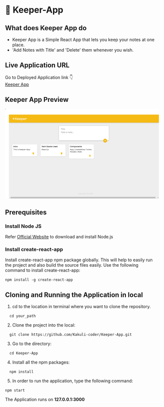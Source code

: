 # 🔦 Keeper-App


## What does Keeper App do

- Keeper App is a Simple React App that lets you keep your notes at one place. <br />
- 'Add Notes with Title' and 'Delete' them whenever you wish. <br />


## Live Application URL

Go to Deployed Application link 👇 <br />
<a href="https://kakuli-coder.github.io/Keeper-App/" alt="App-link" target="_blank">Keeper App</a> </br>


## Keeper App Preview
<img src="images/preview.png" alt="App-preview"> <br />


## Prerequisites

### Install Node JS
Refer <a href="https://nodejs.org/en/" alt="node.js-link" target="_blank">Official Website</a> to download and install Node.js

### Install create-react-app
Install create-react-app npm package globally. This will help to easily run the project and also build the source files easily. Use the following command to install create-react-app:

```
npm install -g create-react-app
```

## Cloning and Running the Application in local

1. cd to the location in terminal where you want to clone the repository.

```
  cd your_path
```

2. Clone the project into the local:

```
  git clone https://github.com/Kakuli-coder/Keeper-App.git
```

3. Go to the directory:

```
  cd Keeper-App
```
  
4. Install all the npm packages:

```
  npm install
```

5. In order to run the application, type the following command:

```
npm start
```

The Application runs on **127.0.0.1:3000**

